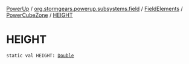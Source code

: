 [PowerUp](../../../index.md) / [org.stormgears.powerup.subsystems.field](../../index.md) / [FieldElements](../index.md) / [PowerCubeZone](index.md) / [HEIGHT](./-h-e-i-g-h-t.md)

# HEIGHT

`static val HEIGHT: `[`Double`](https://kotlinlang.org/api/latest/jvm/stdlib/kotlin/-double/index.html)